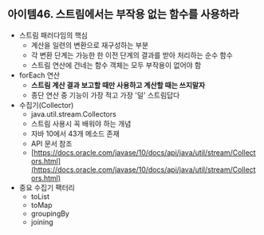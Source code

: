 ## 아이템46. 스트림에서는 부작용 없는 함수를 사용하라
* 스트림 패러다임의 핵심
	* 계산을 일련의 변환으로 재구성하는 부분
	* 각 변환 단계는 가능한 한 이전 단계의 결과를 받아 처리하는 순수 함수
	* 스트림 연산에 건네는 함수 객체는 모두 부작용이 없어야 함
* forEach 연산
	* **스트림 계산 결과 보고할 때만 사용하고 계산할 때는 쓰지말자**
	* 종단 연산 중 기능이 가장 적고 가장 '덜' 스트림답다
* 수집기(Collector)
	* java.util.stream.Collectors 
	* 스트림 사용시 꼭 배워야 하는 개념
	* 자바 10에서 43개 메소드 존재
	* API 문서 참조
	* [https://docs.oracle.com/javase/10/docs/api/java/util/stream/Collectors.html](https://docs.oracle.com/javase/10/docs/api/java/util/stream/Collectors.html)
* 중요 수집기 팩터리
	* toList
	* toMap
	* groupingBy
	* joining
<!--stackedit_data:
eyJoaXN0b3J5IjpbLTcxMDM1Nzc1Ml19
-->